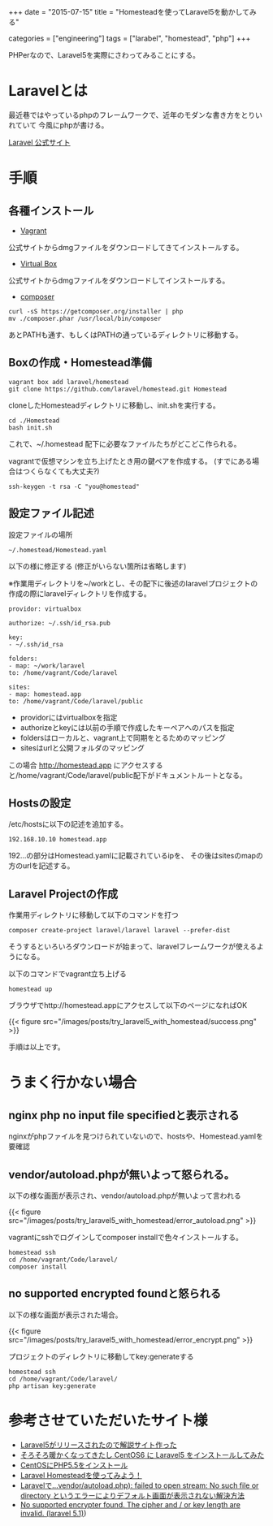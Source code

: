 +++
date = "2015-07-15"
title = "Homesteadを使ってLaravel5を動かしてみる"

categories = ["engineering"]
tags = ["larabel", "homestead", "php"]
+++

PHPerなので、Laravel5を実際にさわってみることにする。


# Laravelとは

最近巷ではやっているphpのフレームワークで、近年のモダンな書き方をとりいれていて
今風にphpが書ける。

[Laravel 公式サイト](http://laravel.jp/)

# 手順

## 各種インストール

* [Vagrant](https://www.vagrantup.com/)

公式サイトからdmgファイルをダウンロードしてきてインストールする。

* [Virtual Box](https://www.virtualbox.org/)

公式サイトからdmgファイルをダウンロードしてインストールする。

* [composer](https://getcomposer.org/)

```
curl -sS https://getcomposer.org/installer | php
mv ./composer.phar /usr/local/bin/composer
```

あとPATHも通す、もしくはPATHの通っているディレクトリに移動する。

## Boxの作成・Homestead準備

```
vagrant box add laravel/homestead
git clone https://github.com/laravel/homestead.git Homestead
```

cloneしたHomesteadディレクトリに移動し、init.shを実行する。

```
cd ./Homestead
bash init.sh
```

これで、~/.homestead 配下に必要なファイルたちがどこどこ作られる。

vagrantで仮想マシンを立ち上げたとき用の鍵ペアを作成する。
(すでにある場合はつくらなくても大丈夫?)

```
ssh-keygen -t rsa -C "you@homestead"
```

## 設定ファイル記述

設定ファイルの場所
```
~/.homestead/Homestead.yaml
```

以下の様に修正する
(修正がいらない箇所は省略します)

※作業用ディレクトリを~/workとし、その配下に後述のlaravelプロジェクトの作成の際にlaravelディレクトリを作成する。

```
providor: virtualbox

authorize: ~/.ssh/id_rsa.pub

key:
- ~/.ssh/id_rsa

folders:
- map: ~/work/laravel
to: /home/vagrant/Code/laravel

sites:
- map: homestead.app
to: /home/vagrant/Code/laravel/public
```

* providorにはvirtualboxを指定
* authorizeとkeyには以前の手順で作成したキーペアへのパスを指定
* foldersはローカルと、vagrant上で同期をとるためのマッピング
* sitesはurlと公開フォルダのマッピング

この場合 http://homestead.app にアクセスすると/home/vagrant/Code/laravel/public配下がドキュメントルートとなる。

## Hostsの設定

/etc/hostsに以下の記述を追加する。

```
192.168.10.10 homestead.app
```

192…の部分はHomestead.yamlに記載されているipを、
その後はsitesのmapの方のurlを記述する。

## Laravel Projectの作成

作業用ディレクトリに移動して以下のコマンドを打つ

```
composer create-project laravel/laravel laravel --prefer-dist
```

そうするといろいろダウンロードが始まって、laravelフレームワークが使えるようになる。

以下のコマンドでvagrant立ち上げる

```
homestead up
```


ブラウザでhttp://homestead.appにアクセスして以下のページになればOK

{{< figure src="/images/posts/try_laravel5_with_homestead/success.png" >}}

手順は以上です。

# うまく行かない場合

## nginx php no input file specifiedと表示される

nginxがphpファイルを見つけられていないので、hostsや、Homestead.yamlを要確認

## vendor/autoload.phpが無いよって怒られる。

以下の様な画面が表示され、vendor/autoload.phpが無いよって言われる

{{< figure src="/images/posts/try_laravel5_with_homestead/error_autoload.png" >}}

vagrantにsshでログインしてcomposer installで色々インストールする。
```
homestead ssh
cd /home/vagrant/Code/laravel/
composer install
```

## no supported encrypted foundと怒られる

以下の様な画面が表示された場合。

{{< figure src="/images/posts/try_laravel5_with_homestead/error_encrypt.png" >}}

プロジェクトのディレクトリに移動してkey:generateする

```
homestead ssh
cd /home/vagrant/Code/laravel/
php artisan key:generate
```

# 参考させていただいたサイト様

* [Laravel5がリリースされたので解説サイト作った](http://site.oganity.pw/%E6%8A%80%E8%A1%93%E3%83%8D%E3%82%BF/laravel5%E3%81%8C%E3%83%AA%E3%83%AA%E3%83%BC%E3%82%B9%E3%81%95%E3%82%8C%E3%81%9F%E3%81%AE%E3%81%A7%E8%A7%A3%E8%AA%AC%E3%82%B5%E3%82%A4%E3%83%88%E4%BD%9C%E3%81%A3%E3%81%9F/)
* [そろそろ暖かくなってきたし CentOS6 に Laravel5 をインストールしてみた](http://qiita.com/IKEA_dless/items/8f02b3ea35c83c265307)
* [CentOSにPHP5.5をインストール](http://qiita.com/pakiln/items/bcddcdd96e94dab96873)
* [Laravel Homesteadを使ってみよう！](http://qiita.com/syossan27/items/0104615e5f9ae26f0720)
* [Laravelで…vendor/autoload.php): failed to open stream: No such file or directory というエラーによりデフォルト画面が表示されない解決方法](http://qiita.com/pugiemonn/items/3d000ac0486987dd92df)
* [No supported encrypter found. The cipher and / or key length are invalid. (laravel 5.1)](http://jsapachehtml.hatenablog.com/entry/2015/07/05/061516))
